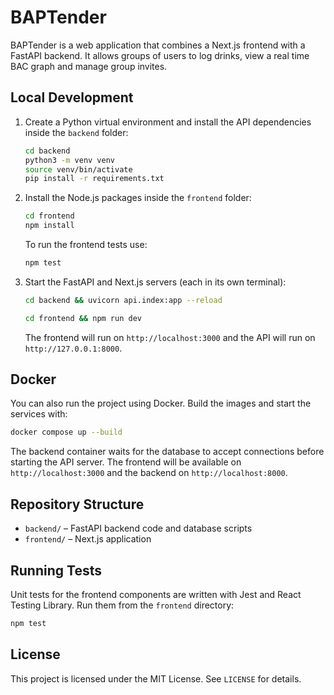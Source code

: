 # BAPTender

BAPTender is a web application that combines a Next.js frontend with a FastAPI backend. It allows groups of users to log drinks, view a real time BAC graph and manage group invites.

## Local Development

1. Create a Python virtual environment and install the API dependencies inside the `backend` folder:
   ```bash
   cd backend
   python3 -m venv venv
   source venv/bin/activate
   pip install -r requirements.txt
   ```
2. Install the Node.js packages inside the `frontend` folder:
   ```bash
   cd frontend
   npm install
   ```
   To run the frontend tests use:
   ```bash
   npm test
   ```
3. Start the FastAPI and Next.js servers (each in its own terminal):
   ```bash
   cd backend && uvicorn api.index:app --reload
   ```
   ```bash
   cd frontend && npm run dev
   ```
   The frontend will run on `http://localhost:3000` and the API will run on `http://127.0.0.1:8000`.

## Docker

You can also run the project using Docker. Build the images and start the
services with:

```bash
docker compose up --build
```

The backend container waits for the database to accept connections before starting the API server. The frontend will be available on `http://localhost:3000` and the backend on `http://localhost:8000`.

## Repository Structure

- `backend/` – FastAPI backend code and database scripts
- `frontend/` – Next.js application

## Running Tests

Unit tests for the frontend components are written with Jest and React Testing Library.
Run them from the `frontend` directory:

```bash
npm test
```

## License

This project is licensed under the MIT License. See `LICENSE` for details.
